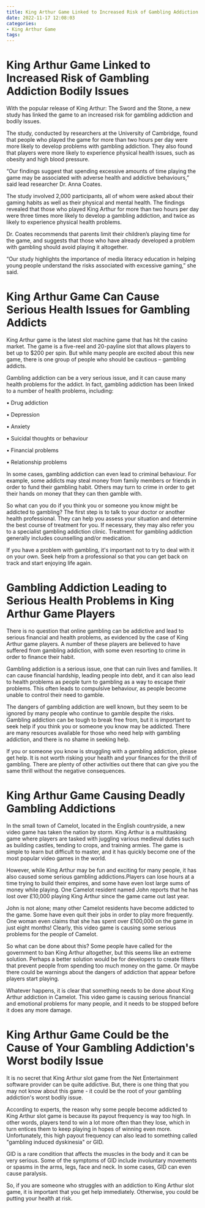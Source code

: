 ```yaml
---
title: King Arthur Game Linked to Increased Risk of Gambling Addiction Bodily Issues
date: 2022-11-17 12:08:03
categories:
- King Arthur Game
tags:
---
```



#  King Arthur Game Linked to Increased Risk of Gambling Addiction Bodily Issues

With the popular release of King Arthur: The Sword and the Stone, a new study has linked the game to an increased risk for gambling addiction and bodily issues.

The study, conducted by researchers at the University of Cambridge, found that people who played the game for more than two hours per day were more likely to develop problems with gambling addiction. They also found that players were more likely to experience physical health issues, such as obesity and high blood pressure.

“Our findings suggest that spending excessive amounts of time playing the game may be associated with adverse health and addictive behaviours,” said lead researcher Dr. Anna Coates.

The study involved 2,000 participants, all of whom were asked about their gaming habits as well as their physical and mental health. The findings revealed that those who played King Arthur for more than two hours per day were three times more likely to develop a gambling addiction, and twice as likely to experience physical health problems.

Dr. Coates recommends that parents limit their children’s playing time for the game, and suggests that those who have already developed a problem with gambling should avoid playing it altogether.

“Our study highlights the importance of media literacy education in helping young people understand the risks associated with excessive gaming,” she said.

#  King Arthur Game Can Cause Serious Health Issues for Gambling Addicts

King Arthur game is the latest slot machine game that has hit the casino market. The game is a five-reel and 20-payline slot that allows players to bet up to $200 per spin. But while many people are excited about this new game, there is one group of people who should be cautious – gambling addicts.

Gambling addiction can be a very serious issue, and it can cause many health problems for the addict. In fact, gambling addiction has been linked to a number of health problems, including:

• Drug addiction

• Depression

• Anxiety

• Suicidal thoughts or behaviour

• Financial problems

• Relationship problems

In some cases, gambling addiction can even lead to criminal behaviour. For example, some addicts may steal money from family members or friends in order to fund their gambling habit. Others may turn to crime in order to get their hands on money that they can then gamble with.

So what can you do if you think you or someone you know might be addicted to gambling? The first step is to talk to your doctor or another health professional. They can help you assess your situation and determine the best course of treatment for you. If necessary, they may also refer you to a specialist gambling addiction clinic. Treatment for gambling addiction generally includes counselling and/or medication.


If you have a problem with gambling, it's important not to try to deal with it on your own. Seek help from a professional so that you can get back on track and start enjoying life again.

#  Gambling Addiction Leading to Serious Health Problems in King Arthur Game Players

There is no question that online gambling can be addictive and lead to serious financial and health problems, as evidenced by the case of King Arthur game players. A number of these players are believed to have suffered from gambling addiction, with some even resorting to crime in order to finance their habit.

Gambling addiction is a serious issue, one that can ruin lives and families. It can cause financial hardship, leading people into debt, and it can also lead to health problems as people turn to gambling as a way to escape their problems. This often leads to compulsive behaviour, as people become unable to control their need to gamble.

The dangers of gambling addiction are well known, but they seem to be ignored by many people who continue to gamble despite the risks. Gambling addiction can be tough to break free from, but it is important to seek help if you think you or someone you know may be addicted. There are many resources available for those who need help with gambling addiction, and there is no shame in seeking help.

If you or someone you know is struggling with a gambling addiction, please get help. It is not worth risking your health and your finances for the thrill of gambling. There are plenty of other activities out there that can give you the same thrill without the negative consequences.

#  King Arthur Game Causing Deadly Gambling Addictions

In the small town of Camelot, located in the English countryside, a new video game has taken the nation by storm. King Arthur is a multitasking game where players are tasked with juggling various medieval duties such as building castles, tending to crops, and training armies. The game is simple to learn but difficult to master, and it has quickly become one of the most popular video games in the world.

However, while King Arthur may be fun and exciting for many people, it has also caused some serious gambling addictions.Players can lose hours at a time trying to build their empires, and some have even lost large sums of money while playing. One Camelot resident named John reports that he has lost over £10,000 playing King Arthur since the game came out last year.

John is not alone; many other Camelot residents have become addicted to the game. Some have even quit their jobs in order to play more frequently. One woman even claims that she has spent over £100,000 on the game in just eight months! Clearly, this video game is causing some serious problems for the people of Camelot.

So what can be done about this? Some people have called for the government to ban King Arthur altogether, but this seems like an extreme solution. Perhaps a better solution would be for developers to create filters that prevent people from spending too much money on the game. Or maybe there could be warnings about the dangers of addiction that appear before players start playing.

 Whatever happens, it is clear that something needs to be done about King Arthur addiction in Camelot. This video game is causing serious financial and emotional problems for many people, and it needs to be stopped before it does any more damage.

#  King Arthur Game Could be the Cause of Your Gambling Addiction's Worst bodily Issue

It is no secret that King Arthur slot game from the Net Entertainment software provider can be quite addictive. But, there is one thing that you may not know about this game - it could be the root of your gambling addiction's worst bodily issue.

According to experts, the reason why some people become addicted to King Arthur slot game is because its payout frequency is way too high. In other words, players tend to win a lot more often than they lose, which in turn entices them to keep playing in hopes of winning even more. Unfortunately, this high payout frequency can also lead to something called "gambling induced dyskinesia" or GID.

GID is a rare condition that affects the muscles in the body and it can be very serious. Some of the symptoms of GID include involuntary movements or spasms in the arms, legs, face and neck. In some cases, GID can even cause paralysis.

So, if you are someone who struggles with an addiction to King Arthur slot game, it is important that you get help immediately. Otherwise, you could be putting your health at risk.